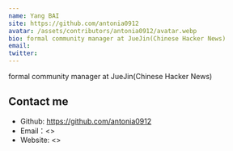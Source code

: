 ```yaml
---
name: Yang BAI
site: https://github.com/antonia0912
avatar: /assets/contributors/antonia0912/avatar.webp
bio: formal community manager at JueJin(Chinese Hacker News)
email:
twitter:
---
```


formal community manager at JueJin(Chinese Hacker News)

## Contact me

- Github: <https://github.com/antonia0912>
- Email：<>
- Website: <>
